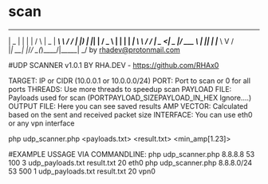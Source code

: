 # scan
  ____  _   _    _      ____  _______     __
 |  _ \| | | |  / \    |  _ \| ____\ \   / /
 | |_) | |_| | / _ \   | | | |  _|  \ \ / / 
 |  _ <|  _  |/ ___ \ _| |_| | |___  \ V /  
 |_| \_\_| |_/_/   \_(_)____/|_____|  \_/ 
         by rhadev@protonmail.com              
			


#UDP SCANNER v1.0.1 BY RHA.DEV - https://github.com/RHAx0

TARGET: IP or CIDR (10.0.0.1 or 10.0.0.0/24)
PORT: Port to scan or 0 for all ports
THREADS: Use more threads to speedup scan
PAYLOAD FILE: Payloads used for scan (PORT<space>PAYLOAD_SIZE<space>PAYLOAD_IN_HEX<space> Ignore....)
OUTPUT FILE: Here you can see saved results
AMP VECTOR: Calculated based on the sent and received packet size
INTERFACE: You can use eth0 or any vpn interface


php udp_scanner.php <target> <port> <threads> <timeout> <payloads.txt> <result.txt> <min_amp[1.23]> <interface>



#EXAMPLE USSAGE VIA COMMANDLINE:
php udp_scanner.php 8.8.8.8 53 100 3 udp_payloads.txt result.txt 20 eth0
php udp_scanner.php 8.8.8.0/24 53 500 1 udp_payloads.txt result.txt 20 vpn0